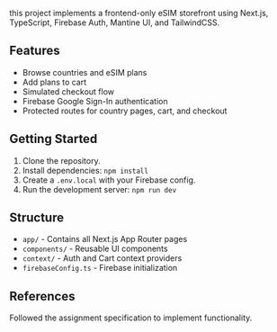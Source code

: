 this project implements a frontend-only eSIM storefront using Next.js, TypeScript, Firebase Auth, Mantine UI, and TailwindCSS.  

## Features  
- Browse countries and eSIM plans  
- Add plans to cart  
- Simulated checkout flow  
- Firebase Google Sign-In authentication  
- Protected routes for country pages, cart, and checkout  

## Getting Started  
1. Clone the repository.  
2. Install dependencies: `npm install`  
3. Create a `.env.local` with your Firebase config.  
4. Run the development server: `npm run dev`  

## Structure  
- `app/` - Contains all Next.js App Router pages  
- `components/` - Reusable UI components  
- `context/` - Auth and Cart context providers  
- `firebaseConfig.ts` - Firebase initialization  

## References  
Followed the assignment specification to implement functionality.
